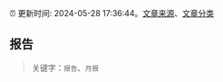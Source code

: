 :alarm_clock: 更新时间: 2024-05-28 17:36:44。[文章来源](/README.md)、[文章分类](/TAGS.md)

## 报告


> 关键字：`报告`、`月报`



